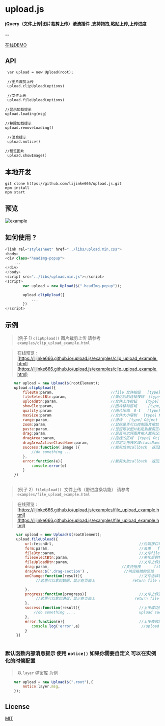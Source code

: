  # upload.js
 
 #### jQuery（文件上传|图片裁剪上传）渣渣插件 ,支持拖拽,粘贴上传,上传进度<br/>
--

[在线DEMO](https://lijinke666.github.io/upload.js/)

## API
```
 var upload = new Upload(root);
 
 //图片裁剪上传
 upload.clipUpload(options)

 //文件上传
 upload.fileUpload(options)

//显示加载提示
upload.loading(msg)

//移除加载提示
upload.removeLoading()   

 //消息提示
 upload.notice()
 
//预览图片
 upload.showImage()
```

## 本地开发
```
git clone https://github.com/lijinke666/upload.js.git
npm install
npm start
```

## 预览 

![example](https://github.com/lijinke666/LjkUpLoad/blob/master/ljkUpload.gif)


## 如何使用 ?

```javascript
<link rel="stylesheet" href="../libs/upload.min.css">
<body>
<div class="headImg-popup">
    ...
</div>
</body>
<script src="../libs/upload.min.js"></script>
<script>
        var upload = new Upload($(".headImg-popup"));

        upload.clipUpload({
            ...
        })
</script>
```

## 示例
> (例子 1)  `clipUpload()`  图片裁剪上传   请参考 `examples/clip_upload_example.html`

> 在线预览 : [https://lijinke666.github.io/upload.js/examples/clip_upload_example.html](https://lijinke666.github.io/upload.js/examples/clip_upload_example.html)

```javascript
    var upload = new Upload($(rootElement);
    upload.clipUpload({
        fileBtn:param,                          //file 文件按钮   [type] Object  必选
        fileSelectBtn:param,                    //美化后的选择按钮  [type] Object  非必选
        uploadBtn:param,                        //文件上传按钮    [type] Object  必选
        showEle:param,                          //图片移动区域     [type] Object  必选
        quality:param                           //图片压缩  0-1   [type] Number [default] 0.92  非必选 不填格式为png 选了格式为jpg
        maxSize:param                           //文件大小限制   [type] Number [default] 1024kb  [unit] KB 非必选
        range:param,                            //滑块   [type] Object 非必选
        zoom:param,                             //鼠标是否可以控制图片缩放  [type] Boolean [default] true 非必选
        paste:param,                            //是否可以图片粘贴到裁剪区域 [type] Boolean ][default] true 非必选
        drag:param,                             //是否可以将图片拖入裁剪区域  [type] Boolean [default] true  非必选        
        dragArea:param,                         //拖拽的区域  [type] Object  如果不需要 这个参数可不传 drag 传 false drag 为 false时 非必选
        dragAreaActiveClassName:param,          //自定义拖拽区域className [type] String [default] 'dragActive'
        success:function( image ){              //裁剪成功callback  返回base64图片 [type] Function  非必选
            //do something ...
        },
        error:function(e){                      //裁剪失败callback  返回错误信息     clip error callback return error message  [type] Function   非必选
            console.error(e)
        }    
    })
    
```


> (例子 2)  `fileUpload()`  文件上传（带进度条功能）  请参考 `examples/file_upload_example.html`

> 在线预览 : [https://lijinke666.github.io/upload.js/examples/file_upload_example.html](https://lijinke666.github.io/upload.js/examples/file_upload_example.html)

```javascript
     var upload = new Upload($(rootElement);
     upload.fileUpload({
         url:fetchUrl,                                       //后端接口地址  The back-end interface address  [type] String  is required
         form:param,                                         //表单   form  [type] Object is required
         fileBtn:param,                                      //文件file按钮   your file btn [type] Object is required
         fileSelectBtn:param,                                //美化后的file选择按钮 可不选    To replace the native button  (Not a choice)
         fileUploadBtn:param,                                //文件上传按钮   file upload button [type] object is required
         drag:param,                                 //支持拖拽      file is drag 默认true [type] boolean [default] true    
         dragArea:$('.drag-section') ,                //响应拖拽的区域    file dragArea [type] Object 
         onChange:function(result){                          //文件选择事件  返回一个对象，分别是文件的 size,type,name,流  [type] Function
              //这里可以拿到数据，显示在页面上                 return file (size | type | name)

         },
         progress:function(progress){                        //文件上传进度事件  返回文件的       //上传进度
              //这里可以拿到进度，显示在页面上                  return file upload pregress
         },
         success:function(result){                           //上传成功回调    返回后端传过来的response
             //do something ....                             upload success callback return response
         },
         error:function(e){                                  //上传失败回调    返回错误信息
            console.log('error',e)                            //upload error callback return error message
         }
     })
     
```

### 默认函数内部消息提示 使用 `notice()` 如果你需要自定义 可以在实例化的时候配置
> 以 `layer` 弹窗库 为例
```javascript
    var upload = new Upload($(".root"),{
        notice:layer.msg,
    });
```

## License
[MIT](https://github.com/lijinke666/upload/blob/master/LICENCE)




